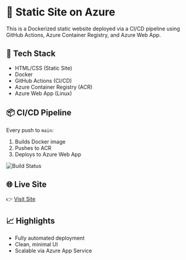 # 🚀 Static Site on Azure

This is a Dockerized static website deployed via a CI/CD pipeline using GitHub Actions, Azure Container Registry, and Azure Web App.

## 🔧 Tech Stack

- HTML/CSS (Static Site)
- Docker
- GitHub Actions (CI/CD)
- Azure Container Registry (ACR)
- Azure Web App (Linux)

## 📦 CI/CD Pipeline

Every push to `main`:
1. Builds Docker image
2. Pushes to ACR
3. Deploys to Azure Web App

![Build Status](https://github.com/HEMANTAHUJA/devops-static-site/actions/workflows/deploy.yml/badge.svg)

## 🌐 Live Site

👉 [Visit Site](https://webapp-hemant-static-a3d6cng6djdfe6hg.centralindia-01.azurewebsites.net/)

## 📈 Highlights

- Fully automated deployment
- Clean, minimal UI
- Scalable via Azure App Service